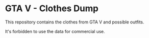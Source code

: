 # GTA V - Clothes Dump

This repository contains the clothes from GTA V and possible outfits.

It's forbidden to use the data for commercial use.
